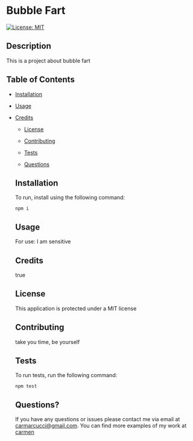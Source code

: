 # Bubble Fart
  [![License: MIT](https://img.shields.io/badge/License-MIT-yellow.svg)](https://opensource.org/licenses/MIT)

  ## Description

  This is a project about bubble fart

  ## Table of Contents

  * [Installation](#installation)

  * [Usage](#usage) 
  
* [Credits](#credits)

  * [License](#license)

  * [Contributing](#contributing)

  * [Tests](#tests)

  * [Questions](#questions)
  
  ## Installation

  To run, install using the following command:
  ```
  npm i
  ```

  ## Usage

  For use: I am sensitive
  
  ## Credits

  true

  ## License

  This application is protected under a MIT license

  ## Contributing

  take you time, be yourself

  ## Tests

  To run tests, run the following command:
  ```
  npm test
  ```

  ## Questions?

  If you have any questions or issues please contact me via email at carmarcucci@gmail.com. You can find more examples of my work at [carmen](https://github.com/carmen)
